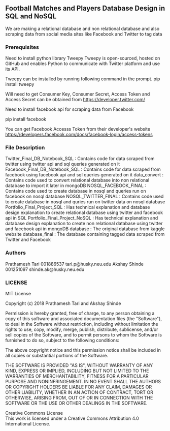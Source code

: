 
<B><h2>Football Matches and Players Database Design in SQL and NoSQL </h2></B>

We are making a relational database and non relational database and also scraping data from social media sites like Facebook and Twitter to tag data

<h3>Prerequisites </h3> 
Need to install python library Tweepy
Tweepy is open-sourced, hosted on GitHub and enables Python to communicate with Twitter platform and use its API.

Tweepy can be installed by running following command in the prompt.
pip install tweepy

Will need to get Consumer Key, Consumer Secret, Access Token and Access Secret can be obtained from https://developer.twitter.com/

Need to install facebook api for scraping data from Facebook

pip install facebook

You can get Facebook Accesss Token from their developer's website https://developers.facebook.com/docs/facebook-login/access-tokens

<h3>File Description </h3> 

Twitter_Final_DB_Notebook_SQL : Contains code for data scraped from twitter using twitter api and sql queries generated on it
Facebook_Final_DB_Notebook_SQL : Contains code for data scraped from facebook using facebook api and sql queries generated on it
data_convert : Contains code used to convert relational database into non relational database to import it later in mongoDB
NOSQL_FACEBOOK_FINAL : Contains code used to create database in nosql and queries run on facebook on nosql database
NOSQL_TWITTER_FINAL : Contains code used to create database in nosql and quries run on twitter data on nosql database
Portfolio_Final_Project_SQL : Has technical explanation and database design explanation to create relational database using twitter and facebook api in SQL
Portfolio_Final_Project_NoSQL : Has technical explanation and database design explanation to create non relational database using twitter and facebook api in mongoDB
database : The original database from kaggle website
database_final : The database containing tagged data scraped from Twitter and Facebook  


<h3>Authors </h3> 
Prathamesh Tari   001886537     tari.p@husky.neu.edu  
Akshay Shinde     001251097    shinde.ak@husky.neu.edu  

<h3>LICENSE </h3> 
MIT License

Copyright (c) 2018 Prathamesh Tari and Akshay Shinde

Permission is hereby granted, free of charge, to any person obtaining a copy of this software and associated documentation files (the "Software"), to deal in the Software without restriction, including without limitation the rights to use, copy, modify, merge, publish, distribute, sublicense, and/or sell copies of the Software, and to permit persons to whom the Software is furnished to do so, subject to the following conditions:

The above copyright notice and this permission notice shall be included in all copies or substantial portions of the Software.

THE SOFTWARE IS PROVIDED "AS IS", WITHOUT WARRANTY OF ANY KIND, EXPRESS OR IMPLIED, INCLUDING BUT NOT LIMITED TO THE WARRANTIES OF MERCHANTABILITY, FITNESS FOR A PARTICULAR PURPOSE AND NONINFRINGEMENT. IN NO EVENT SHALL THE AUTHORS OR COPYRIGHT HOLDERS BE LIABLE FOR ANY CLAIM, DAMAGES OR OTHER LIABILITY, WHETHER IN AN ACTION OF CONTRACT, TORT OR OTHERWISE, ARISING FROM, OUT OF OR IN CONNECTION WITH THE SOFTWARE OR THE USE OR OTHER DEALINGS IN THE SOFTWARE.

Creative Commons License  
This work is licensed under a Creative Commons Attribution 4.0 International License.
